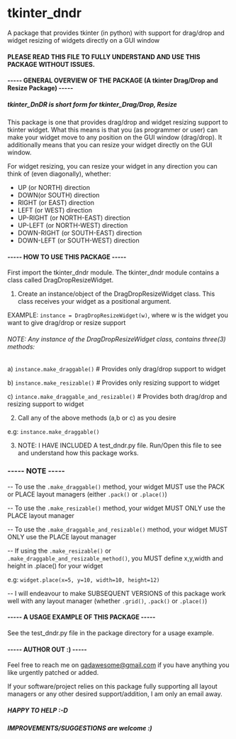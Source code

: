 # tkinter_dndr
A package that provides tkinter (in python) with support for drag/drop and widget resizing of widgets directly on a GUI window


#### PLEASE READ THIS FILE TO FULLY UNDERSTAND AND USE THIS PACKAGE WITHOUT ISSUES. #### 

#### ----- GENERAL OVERVIEW OF THE PACKAGE (A tkinter Drag/Drop and Resize Package) -----

##### tkinter_DnDR is short form for tkinter_Drag/Drop, Resize

This package is one that provides drag/drop and widget resizing support to tkinter widget. What this means is that you (as programmer or user) can make your widget move to any position on the GUI window (drag/drop). It additionally means that you can resize your widget directly on the GUI window.

For widget resizing, you can resize your widget in any direction you can think of (even diagonally), whether:

* UP (or NORTH) direction
* DOWN(or SOUTH) direction
* RIGHT (or EAST) direction
* LEFT (or WEST) direction
* UP-RIGHT (or NORTH-EAST) direction
* UP-LEFT (or NORTH-WEST) direction
* DOWN-RIGHT (or SOUTH-EAST) direction
* DOWN-LEFT (or SOUTH-WEST) direction


#### ----- HOW TO USE THIS PACKAGE -----

First import the tkinter_dndr module.
The tkinter_dndr module contains a class called DragDropResizeWidget. 

1) Create an instance/object of the DragDropResizeWidget class. This class receives your widget as a positional argument.

EXAMPLE: ```instance = DragDropResizeWidget(w)```, where w is the widget you want to give drag/drop or resize support

###### NOTE: Any instance of the DragDropResizeWidget class, contains three(3) methods:

a) ```instance.make_draggable()``` # Provides only drag/drop support to widget

b) ```instance.make_resizable()``` # Provides only resizing support to widget

c) ```intance.make_draggable_and_resizable()``` # Provides both drag/drop and resizing support to widget
   
2) Call any of the above methods (a,b or c) as you desire

e.g: ```instance.make_draggable()```

3) NOTE: I HAVE INCLUDED A test_dndr.py file. Run/Open this file to see and understand how this package works.


### ----- NOTE -----

-- To use the ```.make_draggable()``` method, your widget MUST use the PACK or PLACE layout managers (either ```.pack()``` or ```.place()```)

-- To use the ```.make_resizable()``` method, your widget MUST ONLY use the PLACE layout manager

-- To use the ```.make_draggable_and_resizable()``` method, your widget MUST ONLY use the PLACE layout manager

-- If using the ```.make_resizable()``` or ```.make_draggable_and_resizable_method()```, you MUST define x,y,width and height in .place() for your widget

e.g: ```widget.place(x=5, y=10, width=10, height=12)```

-- I will endeavour to make SUBSEQUENT VERSIONS of this package work well with any layout manager (whether ```.grid()```, ```.pack()``` or ```.place()```)


#### ----- A USAGE EXAMPLE OF THIS PACKAGE -----

See the test_dndr.py file in the package directory for a usage example.


#### ----- AUTHOR OUT :) -----

Feel free to reach me on gadawesome@gmail.com if you have anything you like urgently patched or added. 

If your software/project relies on this package fully supporting all layout managers or any other desired support/addition, I am only an email away.

##### HAPPY TO HELP :-D

##### IMPROVEMENTS/SUGGESTIONS are welcome :)
